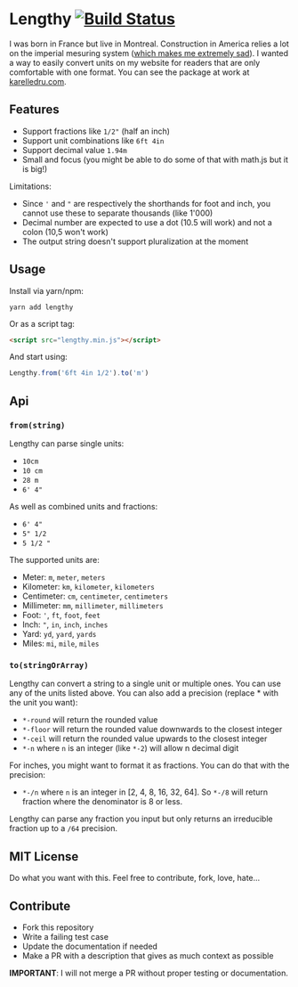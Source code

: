 # Lengthy [![Build Status](https://travis-ci.org/pillars/lengthy.svg?branch=master)](https://travis-ci.org/pillars/lengthy)

I was born in France but live in Montreal. Construction in America relies a lot on the imperial mesuring system ([which makes me extremely sad](http://www.funnyjunk.com/Baby+steps+america/funny-pictures/5224677#744572_5224233)). I wanted a way to easily convert units on my website for readers that are only comfortable with one format. You can see the package at work at [karelledru.com](https://karelledru.com).

## Features

- Support fractions like `1/2"` (half an inch)
- Support unit combinations like `6ft 4in`
- Support decimal value `1.94m`
- Small and focus (you might be able to do some of that with math.js but it is big!)

Limitations:

- Since `'` and `"` are respectively the shorthands for foot and inch, you cannot use these to separate thousands (like 1'000)
- Decimal number are expected to use a dot (10.5 will work) and not a colon (10,5 won't work)
- The output string doesn't support pluralization at the moment

## Usage

Install via yarn/npm:

```
yarn add lengthy
```

Or as a script tag:

```html
<script src="lengthy.min.js"></script>
```

And start using:

```js
Lengthy.from('6ft 4in 1/2').to('m')
```

## Api

### `from(string)`

Lengthy can parse single units:

- `10cm`
- `10 cm`
- `28 m`
- `6' 4"`

As well as combined units and fractions:

- `6' 4"`
- `5" 1/2`
- `5 1/2 "`

The supported units are:

- Meter: `m`, `meter`, `meters`
- Kilometer: `km`, `kilometer`, `kilometers`
- Centimeter: `cm`, `centimeter`, `centimeters`
- Millimeter: `mm`, `millimeter`, `millimeters`
- Foot: `'`, `ft`, `foot`, `feet`
- Inch: `"`, `in`, `inch`, `inches`
- Yard: `yd`, `yard`, `yards`
- Miles: `mi`, `mile`, `miles`

### `to(stringOrArray)`

Lengthy can convert a string to a single unit or multiple ones. You can use any of the units listed above. You can also add a precision (replace * with the unit you want):

- `*-round` will return the rounded value
- `*-floor` will return the rounded value downwards to the closest integer
- `*-ceil` will return the rounded value upwards to the closest integer
- `*-n` where `n` is an integer (like `*-2`) will allow n decimal digit

For inches, you might want to format it as fractions. You can do that with the precision:

- `*-/n` where `n` is an integer in [2, 4, 8, 16, 32, 64]. So `*-/8` will return fraction where the denominator is 8 or less.

Lengthy can parse any fraction you input but only returns an irreducible fraction up to a `/64` precision.

## MIT License

Do what you want with this. Feel free to contribute, fork, love, hate...

## Contribute

- Fork this repository
- Write a failing test case
- Update the documentation if needed 
- Make a PR with a description that gives as much context as possible

**IMPORTANT**: I will not merge a PR without proper testing or documentation.
